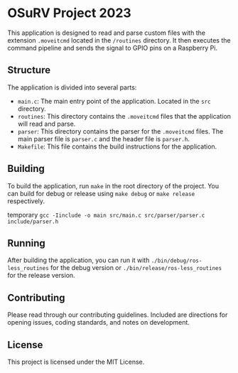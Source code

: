 # OSuRV Project 2023
This application is designed to read and parse custom files with the extension `.moveitcmd` located in the `/routines` directory. It then executes the command pipeline and sends the signal to GPIO pins on a Raspberry Pi.

## Structure
The application is divided into several parts:
- `main.c`: The main entry point of the application. Located in the `src` directory.
- `routines`: This directory contains the `.moveitcmd` files that the application will read and parse.
- `parser`: This directory contains the parser for the `.moveitcmd` files. The main parser file is `parser.c` and the header file is `parser.h`.
- `Makefile`: This file contains the build instructions for the application.

## Building
To build the application, run `make` in the root directory of the project. You can build for debug or release using `make debug` or `make release` respectively.

temporary `gcc -Iinclude -o main src/main.c src/parser/parser.c include/parser.h`

## Running
After building the application, you can run it with `./bin/debug/ros-less_routines` for the debug version or `./bin/release/ros-less_routines` for the release version.

## Contributing
Please read through our contributing guidelines. Included are directions for opening issues, coding standards, and notes on development.

## License
This project is licensed under the MIT License.